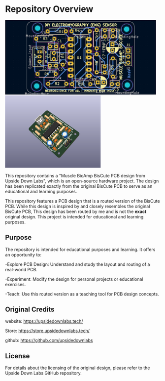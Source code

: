 # Repository Overview


<img src="https://github.com/KushalVenX/LearningPCBD-UDLabsBoard/blob/main/IMAGES/Routing.png" width="490" />  <img src="https://github.com/KushalVenX/LearningPCBD-UDLabsBoard/blob/main/IMAGES/3Dview.png" width="310" />

This repository contains a "Muscle BioAmp BisCute PCB design from Upside Down Labs", which is an open-source hardware project. The design has been replicated exactly from the original BisCute PCB to serve as an educational and learning purposes. 

This repository features a PCB design that is a routed version of the BisCute PCB. While this design is inspired by and closely resembles the original BisCute PCB, This design has been routed by me and is not the **exact** original design. This project is intended for educational and learning purposes.

## Purpose

The repository is intended for educational purposes and learning. It offers an opportunity to:

-Explore PCB Design: Understand and study the layout and routing of a real-world PCB.

-Experiment: Modify the design for personal projects or educational exercises.

-Teach: Use this routed version as a teaching tool for PCB design concepts.

## Original Credits

website: https://upsidedownlabs.tech/

Store: https://store.upsidedownlabs.tech/

github: https://github.com/upsidedownlabs

## License

For details about the licensing of the original design, please refer to the Upside Down Labs GitHub repository.
